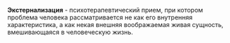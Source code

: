 **Экстернализация** - психотерапевтический прием, при котором проблема человека рассматривается не как его внутренняя характеристика, а как некая внешняя воображаемая живая сущность, вмешивающаяся в человеческую жизнь.